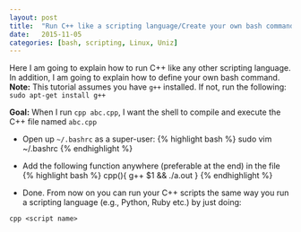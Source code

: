 ```yaml
---
layout: post
title:  "Run C++ like a scripting language/Create your own bash command"
date:   2015-11-05
categories: [bash, scripting, Linux, Uniz]
---
```


Here I am going to explain how to run C++ like any other scripting language.  
In addition, I am going to explain how to define your own bash command.
**Note:** This tutorial assumes you have `g++` installed. If not, run the following:
`sudo apt-get install g++`

**Goal:** When I run `cpp abc.cpp`, I want the shell to compile and execute
the  C++ file named `abc.cpp`

- Open up `~/.bashrc` as a super-user:
{% highlight bash %}
sudo vim ~/.bashrc
{% endhighlight %}

- Add the following function anywhere (preferable at the end) in the file
{% highlight bash %}
cpp(){
  g++ $1 && ./a.out
}
{% endhighlight %}

- Done. From now on you can run your C++ scripts the same way you run a scripting
language (e.g., Python, Ruby etc.) by just doing:

`cpp <script name>`
